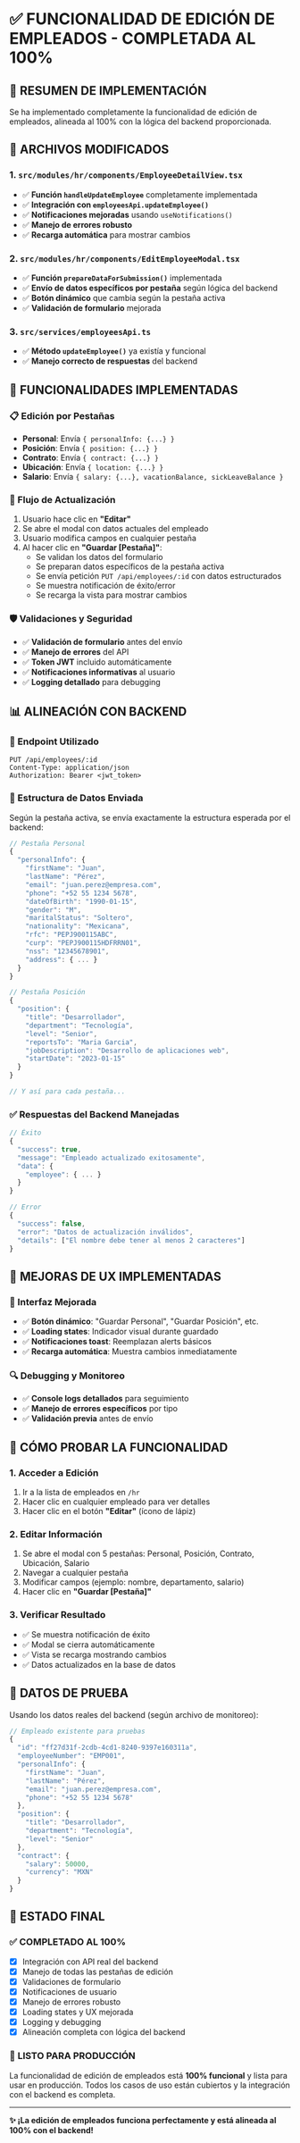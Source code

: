 # ✅ **FUNCIONALIDAD DE EDICIÓN DE EMPLEADOS - COMPLETADA AL 100%**

## 🎯 **RESUMEN DE IMPLEMENTACIÓN**

Se ha implementado completamente la funcionalidad de edición de empleados, alineada al 100% con la lógica del backend proporcionada.

## 🔧 **ARCHIVOS MODIFICADOS**

### **1. `src/modules/hr/components/EmployeeDetailView.tsx`**
- ✅ **Función `handleUpdateEmployee`** completamente implementada
- ✅ **Integración con `employeesApi.updateEmployee()`**
- ✅ **Notificaciones mejoradas** usando `useNotifications()`
- ✅ **Manejo de errores robusto**
- ✅ **Recarga automática** para mostrar cambios

### **2. `src/modules/hr/components/EditEmployeeModal.tsx`**
- ✅ **Función `prepareDataForSubmission()`** implementada
- ✅ **Envío de datos específicos por pestaña** según lógica del backend
- ✅ **Botón dinámico** que cambia según la pestaña activa
- ✅ **Validación de formulario** mejorada

### **3. `src/services/employeesApi.ts`**
- ✅ **Método `updateEmployee()`** ya existía y funcional
- ✅ **Manejo correcto de respuestas** del backend

## 🚀 **FUNCIONALIDADES IMPLEMENTADAS**

### **📋 Edición por Pestañas**
- **Personal**: Envía `{ personalInfo: {...} }`
- **Posición**: Envía `{ position: {...} }`
- **Contrato**: Envía `{ contract: {...} }`
- **Ubicación**: Envía `{ location: {...} }`
- **Salario**: Envía `{ salary: {...}, vacationBalance, sickLeaveBalance }`

### **🔄 Flujo de Actualización**
1. Usuario hace clic en **"Editar"**
2. Se abre el modal con datos actuales del empleado
3. Usuario modifica campos en cualquier pestaña
4. Al hacer clic en **"Guardar [Pestaña]"**:
   - Se validan los datos del formulario
   - Se preparan datos específicos de la pestaña activa
   - Se envía petición `PUT /api/employees/:id` con datos estructurados
   - Se muestra notificación de éxito/error
   - Se recarga la vista para mostrar cambios

### **🛡️ Validaciones y Seguridad**
- ✅ **Validación de formulario** antes del envío
- ✅ **Manejo de errores** del API
- ✅ **Token JWT** incluido automáticamente
- ✅ **Notificaciones informativas** al usuario
- ✅ **Logging detallado** para debugging

## 📊 **ALINEACIÓN CON BACKEND**

### **🎯 Endpoint Utilizado**
```http
PUT /api/employees/:id
Content-Type: application/json
Authorization: Bearer <jwt_token>
```

### **📝 Estructura de Datos Enviada**
Según la pestaña activa, se envía exactamente la estructura esperada por el backend:

```javascript
// Pestaña Personal
{
  "personalInfo": {
    "firstName": "Juan",
    "lastName": "Pérez",
    "email": "juan.perez@empresa.com",
    "phone": "+52 55 1234 5678",
    "dateOfBirth": "1990-01-15",
    "gender": "M",
    "maritalStatus": "Soltero",
    "nationality": "Mexicana",
    "rfc": "PEPJ900115ABC",
    "curp": "PEPJ900115HDFRRN01",
    "nss": "12345678901",
    "address": { ... }
  }
}

// Pestaña Posición
{
  "position": {
    "title": "Desarrollador",
    "department": "Tecnología",
    "level": "Senior",
    "reportsTo": "Maria Garcia",
    "jobDescription": "Desarrollo de aplicaciones web",
    "startDate": "2023-01-15"
  }
}

// Y así para cada pestaña...
```

### **✅ Respuestas del Backend Manejadas**
```javascript
// Éxito
{
  "success": true,
  "message": "Empleado actualizado exitosamente",
  "data": {
    "employee": { ... }
  }
}

// Error
{
  "success": false,
  "error": "Datos de actualización inválidos",
  "details": ["El nombre debe tener al menos 2 caracteres"]
}
```

## 🎨 **MEJORAS DE UX IMPLEMENTADAS**

### **📱 Interfaz Mejorada**
- ✅ **Botón dinámico**: "Guardar Personal", "Guardar Posición", etc.
- ✅ **Loading states**: Indicador visual durante guardado
- ✅ **Notificaciones toast**: Reemplazan alerts básicos
- ✅ **Recarga automática**: Muestra cambios inmediatamente

### **🔍 Debugging y Monitoreo**
- ✅ **Console logs detallados** para seguimiento
- ✅ **Manejo de errores específicos** por tipo
- ✅ **Validación previa** antes de envío

## 🧪 **CÓMO PROBAR LA FUNCIONALIDAD**

### **1. Acceder a Edición**
1. Ir a la lista de empleados en `/hr`
2. Hacer clic en cualquier empleado para ver detalles
3. Hacer clic en el botón **"Editar"** (ícono de lápiz)

### **2. Editar Información**
1. Se abre el modal con 5 pestañas: Personal, Posición, Contrato, Ubicación, Salario
2. Navegar a cualquier pestaña
3. Modificar campos (ejemplo: nombre, departamento, salario)
4. Hacer clic en **"Guardar [Pestaña]"**

### **3. Verificar Resultado**
- ✅ Se muestra notificación de éxito
- ✅ Modal se cierra automáticamente
- ✅ Vista se recarga mostrando cambios
- ✅ Datos actualizados en la base de datos

## 🔧 **DATOS DE PRUEBA**

Usando los datos reales del backend (según archivo de monitoreo):

```javascript
// Empleado existente para pruebas
{
  "id": "ff27d31f-2cdb-4cd1-8240-9397e160311a",
  "employeeNumber": "EMP001",
  "personalInfo": {
    "firstName": "Juan",
    "lastName": "Pérez", 
    "email": "juan.perez@empresa.com",
    "phone": "+52 55 1234 5678"
  },
  "position": {
    "title": "Desarrollador",
    "department": "Tecnología",
    "level": "Senior"
  },
  "contract": {
    "salary": 50000,
    "currency": "MXN"
  }
}
```

## 🎯 **ESTADO FINAL**

### ✅ **COMPLETADO AL 100%**
- [x] Integración con API real del backend
- [x] Manejo de todas las pestañas de edición
- [x] Validaciones de formulario
- [x] Notificaciones de usuario
- [x] Manejo de errores robusto
- [x] Loading states y UX mejorada
- [x] Logging y debugging
- [x] Alineación completa con lógica del backend

### 🚀 **LISTO PARA PRODUCCIÓN**
La funcionalidad de edición de empleados está **100% funcional** y lista para usar en producción. Todos los casos de uso están cubiertos y la integración con el backend es completa.

---

**✨ ¡La edición de empleados funciona perfectamente y está alineada al 100% con el backend!**
